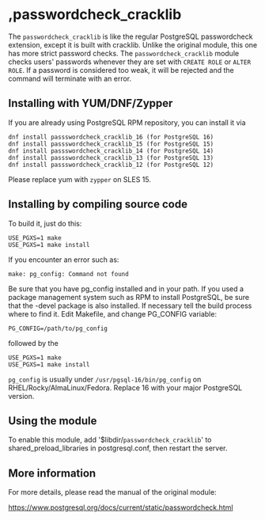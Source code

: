 ,passwordcheck_cracklib
======================

The `passwordcheck_cracklib` is like the regular PostgreSQL passwordcheck 
extension, except it is built with cracklib. Unlike the original 
module, this one has more strict password checks. The 
`passwordcheck_cracklib` module checks users' passwords whenever they are 
set with `CREATE ROLE` or `ALTER ROLE`. If a password is considered too 
weak, it will be rejected and the command will terminate with an error. 


Installing with YUM/DNF/Zypper
------------------------------

If you are already using PostgreSQL RPM repository, you can install it 
via

```
dnf install passswordcheck_cracklib_16 (for PostgreSQL 16)
dnf install passswordcheck_cracklib_15 (for PostgreSQL 15)
dnf install passswordcheck_cracklib_14 (for PostgreSQL 14)
dnf install passswordcheck_cracklib_13 (for PostgreSQL 13)
dnf install passswordcheck_cracklib_12 (for PostgreSQL 12)

```
Please replace yum with `zypper` on SLES 15.


Installing by compiling source code
-----------------------------------

To build it, just do this:

```
USE_PGXS=1 make
USE_PGXS=1 make install
```

If you encounter an error such as:

```
make: pg_config: Command not found
```

Be sure that you have pg_config installed and in your path. If you used 
a package management system such as RPM to install PostgreSQL, be sure 
that the -devel package is also installed. If necessary tell the build 
process where to find it. Edit Makefile, and change PG_CONFIG variable:

```
PG_CONFIG=/path/to/pg_config
```

followed by the

```
USE_PGXS=1 make
USE_PGXS=1 make install
```

`pg_config` is usually under `/usr/pgsql-16/bin/pg_config` on 
RHEL/Rocky/AlmaLinux/Fedora. Replace 16 with your major PostgreSQL version.

Using the module
----------------

To enable this module, add '$libdir/`passwordcheck_cracklib`' to 
shared_preload_libraries in postgresql.conf, then restart the server.

More information
----------------

For more details, please read the manual of the original module:

https://www.postgresql.org/docs/current/static/passwordcheck.html
